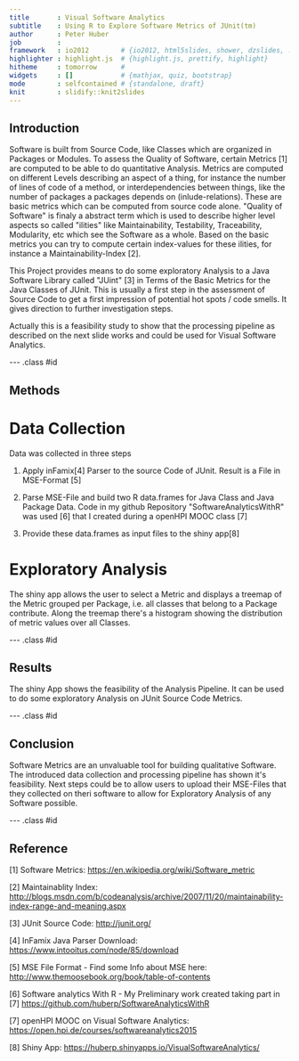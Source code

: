 ```yaml
---
title       : Visual Software Analytics
subtitle    : Using R to Explore Software Metrics of JUnit(tm)
author      : Peter Huber
job         : 
framework   : io2012        # {io2012, html5slides, shower, dzslides, ...}
highlighter : highlight.js  # {highlight.js, prettify, highlight}
hitheme     : tomorrow      # 
widgets     : []            # {mathjax, quiz, bootstrap}
mode        : selfcontained # {standalone, draft}
knit        : slidify::knit2slides
---
```


## Introduction

Software is built from Source Code, like Classes which are organized in Packages or Modules. 
To assess the Quality of Software, certain Metrics [1] are computed to be able to do quantitative Analysis.
Metrics are computed on different Levels describing an aspect of a thing, for instance the number of lines of code of a method, or interdependencies between things, like the number of packages a packages depends on (inlude-relations). These are basic metrics which can be computed from source code alone.
"Quality of Software" is finaly a abstract term which is used to describe higher level aspects so called "ilities" like
Maintainability, Testability, Traceability, Modularity, etc which see the Software as a whole. Based on the basic metrics you can try to compute certain index-values for these ilities, for instance a Maintainability-Index [2].

This Project provides means to do some exploratory Analysis to a Java Software Library called "JUint" [3] in Terms of the Basic Metrics for the Java Classes of JUnit. This is usually a first step in the assessment of Source Code to get a first impression of potential hot spots / code smells. It gives direction to further investigation steps.

Actually this is a feasibility study to show that the processing pipeline as described on the next slide works and could be used for Visual Software Analytics.

--- .class #id 

## Methods

# Data Collection

Data was collected in three steps

1. Apply inFamix[4] Parser to the source Code of JUnit. Result is a File in MSE-Format [5]

2. Parse MSE-File and build two R data.frames for Java Class and Java Package Data. Code in my github Repository "SoftwareAnalyticsWithR" was used [6] that I created during a openHPI MOOC class [7]

3. Provide these data.frames as input files to the shiny app[8]

# Exploratory Analysis

The shiny app allows the user to select a Metric and displays a treemap of the Metric grouped per Package, i.e. all classes that belong to a Package contribute. Along the treemap there's a histogram showing the distribution of metric values over all Classes.

--- .class #id 

## Results

The shiny App shows the feasibility of the Analysis Pipeline. It can be used to do some exploratory Analysis on JUnit Source Code Metrics.

--- .class #id 

## Conclusion

Software Metrics are an unvaluable tool for building qualitative Software. The introduced data collection and processing pipeline has shown it's feasibility. Next steps could be to allow users to upload their MSE-Files that they collected on theri software to allow for Exploratory Analysis of any Software possible.

--- .class #id 

## Reference
[1] Software Metrics: 
https://en.wikipedia.org/wiki/Software_metric

[2] Maintainablity Index: 
http://blogs.msdn.com/b/codeanalysis/archive/2007/11/20/maintainability-index-range-and-meaning.aspx

[3] JUnit Source Code: 
http://junit.org/

[4] InFamix Java Parser Download: 
https://www.intooitus.com/node/85/download

[5] MSE File Format - Find some Info about MSE here: 
http://www.themoosebook.org/book/table-of-contents

[6] Software analytics With R - My Preliminary work created taking part in [7]
https://github.com/huberp/SoftwareAnalyticsWithR

[7] openHPI MOOC on Visual Software Analytics: 
https://open.hpi.de/courses/softwareanalytics2015

[8] Shiny App: 
https://huberp.shinyapps.io/VisualSoftwareAnalytics/
